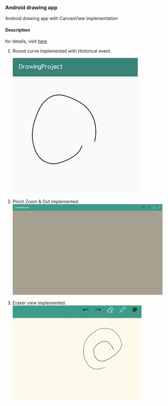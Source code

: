 ### Android drawing app
Android drawing app with CanvasView implementation

#### Description

for details, visit [here](https://blupine.github.io/tag/dev-android/)

1. Round curve implemented with Historical event.

   ![image1](https://github.com/blupine/DrawingProject/blob/main/1.png?raw=true)

2. Pinch Zoom & Out implemented.
   ![image2](https://github.com/blupine/DrawingProject/blob/main/2.gif?raw=true)

3. Eraser view implemented.
   ![image3](https://github.com/blupine/DrawingProject/blob/main/3.gif?raw=true)
